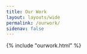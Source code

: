 ```yaml
---
title: Our Work
layout: layouts/wide
permalink: /ourwork/
sidenav: false
---
```


{% include "ourwork.html" %}